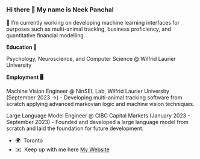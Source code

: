 ### Hi there 👋 My name is Neek Panchal

🔭 I’m currently working on developing machine learning interfaces for purposes such as multi-animal tracking, business proficiency, and quantitative financial modelling. 

**Education 🧠**

Psychology, Neuroscience, and Computer Science @ Wilfrid Laurier University

**Employment 🖥️**

Machine Vision Engineer @ NinSEL Lab, Wilfrid Laurier University (September 2023 ->) - Developing multi-animal tracking software from scratch applying advanced markovian logic and machine vision techniques.

Large Language Model Engineer @ CIBC Capital Markets (January 2023 - September 2023) - Founded and developed a large language model from scratch and laid the foundation for future development.

*   🌍  Toronto
*   ✉️  Keep up with me here [My Website]([https://personal-website-host-richierichh.vercel.app/](https://neekeshpanchal.github.io/portfolio/))


